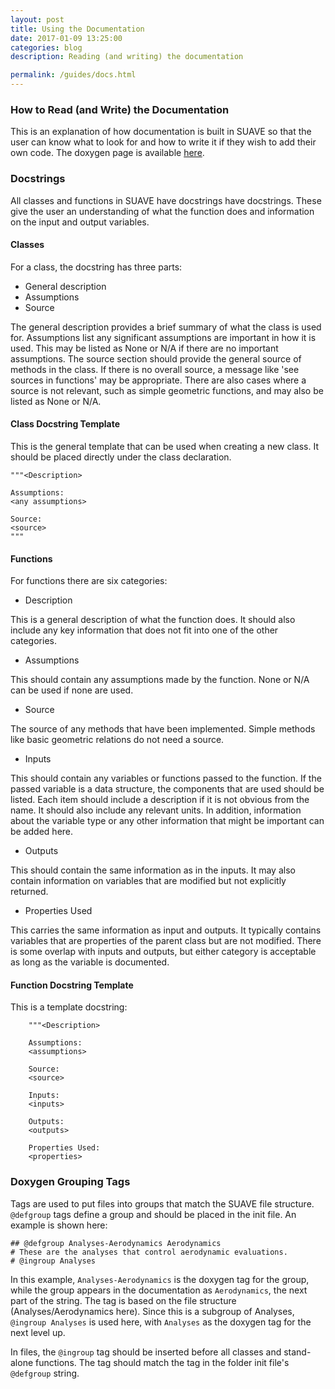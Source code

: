 ```yaml
---
layout: post
title: Using the Documentation
date: 2017-01-09 13:25:00
categories: blog
description: Reading (and writing) the documentation

permalink: /guides/docs.html
---
```


### How to Read (and Write) the Documentation

This is an explanation of how documentation is built in SUAVE so that the user can know what to look for and how to write it if they wish to add their own code. The doxygen page is available [here](/doxygen).

### Docstrings

All classes and functions in SUAVE have docstrings have docstrings. These give the user an understanding of what the function does and information on the input and output variables. 

#### Classes

For a class, the docstring has three parts:

* General description
* Assumptions
* Source

The general description provides a brief summary of what the class is used for. Assumptions list any significant assumptions are important in how it is used. This may be listed as None or N/A if there are no important assumptions. The source section should provide the general source of methods in the class. If there is no overall source, a message like 'see sources in functions' may be appropriate. There are also cases where a source is not relevant, such as simple geometric functions, and may also be listed as None or N/A.

#### Class Docstring Template

This is the general template that can be used when creating a new class. It should be placed directly under the class declaration.

    """<Description>
    
    Assumptions:
    <any assumptions>
    
    Source:
    <source>
    """
    
#### Functions

For functions there are six categories:

* Description

This is a general description of what the function does. It should also include any key information that does not fit into one of the other categories.

* Assumptions

This should contain any assumptions made by the function. None or N/A can be used if none are used.

* Source

The source of any methods that have been implemented. Simple methods like basic geometric relations do not need a source.

* Inputs

This should contain any variables or functions passed to the function. If the passed variable is a data structure, the components that are used should be listed. Each item should include a description if it is not obvious from the name. It should also include any relevant units. In addition, information about the variable type or any other information that might be important can be added here.

* Outputs

This should contain the same information as in the inputs. It may also contain information on variables that are modified but not explicitly returned.

* Properties Used

This carries the same information as input and outputs. It typically contains variables that are properties of the parent class but are not modified. There is some overlap with inputs and outputs, but either category is acceptable as long as the variable is documented.

#### Function Docstring Template

This is a template docstring:

        """<Description>
        
        Assumptions:
        <assumptions>
        
        Source:
        <source>
        
        Inputs:
        <inputs>
                   
        Outputs:
        <outputs>
                
        Properties Used:
        <properties>
            
### Doxygen Grouping Tags

Tags are used to put files into groups that match the SUAVE file structure. `@defgroup` tags define a group and should be placed in the init file. An example is shown here:

	## @defgroup Analyses-Aerodynamics Aerodynamics
	# These are the analyses that control aerodynamic evaluations.
	# @ingroup Analyses
	
In this example, `Analyses-Aerodynamics` is the doxygen tag for the group, while the group appears in the documentation as `Aerodynamics`, the next part of the string. The tag is based on the file structure (Analyses/Aerodynamics here). Since this is a subgroup of Analyses, `@ingroup Analyses` is used here, with `Analyses` as the doxygen tag for the next level up.

In files, the `@ingroup` tag should be inserted before all classes and stand-alone functions. The tag should match the tag in the folder init file's `@defgroup` string.
